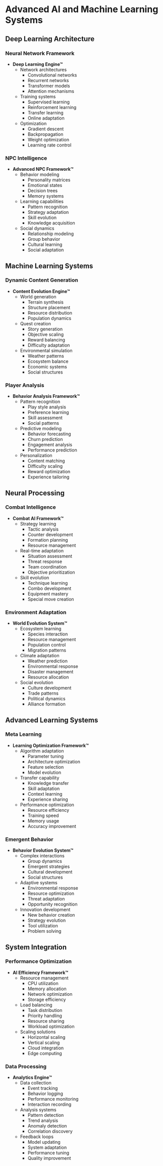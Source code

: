 # Advanced AI and Machine Learning Systems

## Deep Learning Architecture

### Neural Network Framework
- **Deep Learning Engine™**
  - Network architectures
    - Convolutional networks
    - Recurrent networks
    - Transformer models
    - Attention mechanisms
  - Training systems
    - Supervised learning
    - Reinforcement learning
    - Transfer learning
    - Online adaptation
  - Optimization
    - Gradient descent
    - Backpropagation
    - Weight optimization
    - Learning rate control

### NPC Intelligence
- **Advanced NPC Framework™**
  - Behavior modeling
    - Personality matrices
    - Emotional states
    - Decision trees
    - Memory systems
  - Learning capabilities
    - Pattern recognition
    - Strategy adaptation
    - Skill evolution
    - Knowledge acquisition
  - Social dynamics
    - Relationship modeling
    - Group behavior
    - Cultural learning
    - Social adaptation

## Machine Learning Systems

### Dynamic Content Generation
- **Content Evolution Engine™**
  - World generation
    - Terrain synthesis
    - Structure placement
    - Resource distribution
    - Population dynamics
  - Quest creation
    - Story generation
    - Objective scaling
    - Reward balancing
    - Difficulty adaptation
  - Environmental simulation
    - Weather patterns
    - Ecosystem balance
    - Economic systems
    - Social structures

### Player Analysis
- **Behavior Analysis Framework™**
  - Pattern recognition
    - Play style analysis
    - Preference learning
    - Skill assessment
    - Social patterns
  - Predictive modeling
    - Behavior forecasting
    - Churn prediction
    - Engagement analysis
    - Performance prediction
  - Personalization
    - Content matching
    - Difficulty scaling
    - Reward optimization
    - Experience tailoring

## Neural Processing

### Combat Intelligence
- **Combat AI Framework™**
  - Strategy learning
    - Tactic analysis
    - Counter development
    - Formation planning
    - Resource management
  - Real-time adaptation
    - Situation assessment
    - Threat response
    - Team coordination
    - Objective prioritization
  - Skill evolution
    - Technique learning
    - Combo development
    - Equipment mastery
    - Special move creation

### Environment Adaptation
- **World Evolution System™**
  - Ecosystem learning
    - Species interaction
    - Resource management
    - Population control
    - Migration patterns
  - Climate adaptation
    - Weather prediction
    - Environmental response
    - Disaster management
    - Resource allocation
  - Social evolution
    - Culture development
    - Trade patterns
    - Political dynamics
    - Alliance formation

## Advanced Learning Systems

### Meta Learning
- **Learning Optimization Framework™**
  - Algorithm adaptation
    - Parameter tuning
    - Architecture optimization
    - Feature selection
    - Model evolution
  - Transfer capability
    - Knowledge transfer
    - Skill adaptation
    - Context learning
    - Experience sharing
  - Performance optimization
    - Resource efficiency
    - Training speed
    - Memory usage
    - Accuracy improvement

### Emergent Behavior
- **Behavior Evolution System™**
  - Complex interactions
    - Group dynamics
    - Emergent strategies
    - Cultural development
    - Social structures
  - Adaptive systems
    - Environmental response
    - Resource optimization
    - Threat adaptation
    - Opportunity recognition
  - Innovation development
    - New behavior creation
    - Strategy evolution
    - Tool utilization
    - Problem solving

## System Integration

### Performance Optimization
- **AI Efficiency Framework™**
  - Resource management
    - CPU utilization
    - Memory allocation
    - Network optimization
    - Storage efficiency
  - Load balancing
    - Task distribution
    - Priority handling
    - Resource sharing
    - Workload optimization
  - Scaling solutions
    - Horizontal scaling
    - Vertical scaling
    - Cloud integration
    - Edge computing

### Data Processing
- **Analytics Engine™**
  - Data collection
    - Event tracking
    - Behavior logging
    - Performance monitoring
    - Interaction recording
  - Analysis systems
    - Pattern detection
    - Trend analysis
    - Anomaly detection
    - Correlation discovery
  - Feedback loops
    - Model updating
    - System adaptation
    - Performance tuning
    - Quality improvement
